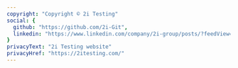 ```yaml
---
copyright: "Copyright © 2i Testing"
social: {
  github: "https://github.com/2i-Git",
  linkedin: "https://www.linkedin.com/company/2i-group/posts/?feedView=all"
}
privacyText: "2i Testing website"
privacyHref: "https://2itesting.com/"
---
```

